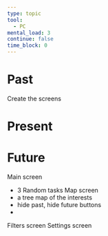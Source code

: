 ```yaml
---
type: topic
tool:
  - PC
mental_load: 3
continue: false
time_block: 0
---
```


# Past
Create the screens


# Present


# Future 
Main screen
- 3 Random tasks
Map screen
- a tree map of the interests
- hide past, hide future buttons
- 
Filters screen
Settings screen